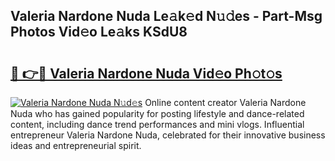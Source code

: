 ## Valeria Nardone Nuda Le𝚊k𝚎d N𝚞𝚍es - Part-Msg Photos Vid𝚎o Le𝚊ks KSdU8

# <h2><a href="http://fbfrbh.evod.top/?m=Valeria+Nardone+Nuda">🔗 👉🔴 Valeria Nardone Nuda Vid𝚎o Ph𝚘t𝚘s</a></h2>

[![Valeria Nardone Nuda N𝚞d𝚎s](https://i.imgur.com/8V9OHl7.gif)](http://fbfrbh.evod.top/?m=Valeria+Nardone+Nuda)
Online content creator Valeria Nardone Nuda who has gained popularity for posting lifestyle and dance-related content, including dance trend performances and mini vlogs. Influential entrepreneur Valeria Nardone Nuda, celebrated for their innovative business ideas and entrepreneurial spirit. 
